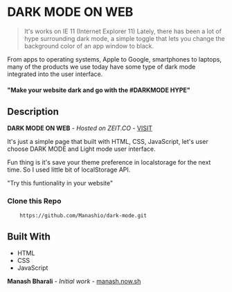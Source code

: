 # DARK MODE ON WEB

>It's works on IE 11 (Internet Explorer 11) 
Lately, there has been a lot of hype surrounding dark mode, a simple toggle that lets you change the background color of an app window to black.

From apps to operating systems, Apple to Google, smartphones to laptops, many of the products we use today have some type of dark mode integrated into the user interface.

#### "Make your website dark and go with the #DARKMODE HYPE"
## Description

 **DARK MODE ON WEB** - *Hosted on ZEIT.CO* - [VISIT](https://dark-mode-on-web.now.sh/)


It's just a simple page that built with HTML, CSS, JavaScript, let's user choose DARK MODE and Light mode user interface. 

Fun thing is it's save your theme preference in localstorage for the next time. So I used little bit of localStorage API.   

"Try this funtionality in your website"
### Clone this Repo 

```
    https://github.com/Manashio/dark-mode.git 
```
## Built With
* HTML
* CSS
* JavaScript

 **Manash Bharali** - *Initial work* - [manash.now.sh](https://manash.now.sh)